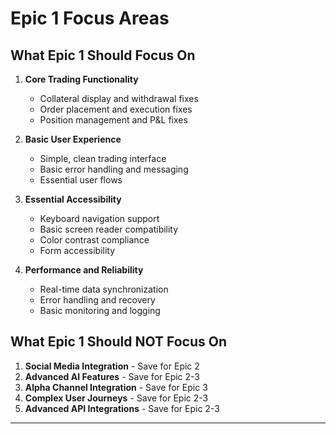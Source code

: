 # Epic 1 Focus Areas

## What Epic 1 Should Focus On
1. **Core Trading Functionality**
   - Collateral display and withdrawal fixes
   - Order placement and execution fixes
   - Position management and P&L fixes

2. **Basic User Experience**
   - Simple, clean trading interface
   - Basic error handling and messaging
   - Essential user flows

3. **Essential Accessibility**
   - Keyboard navigation support
   - Basic screen reader compatibility
   - Color contrast compliance
   - Form accessibility

4. **Performance and Reliability**
   - Real-time data synchronization
   - Error handling and recovery
   - Basic monitoring and logging

## What Epic 1 Should NOT Focus On
1. **Social Media Integration** - Save for Epic 2
2. **Advanced AI Features** - Save for Epic 2-3
3. **Alpha Channel Integration** - Save for Epic 3
4. **Complex User Journeys** - Save for Epic 2-3
5. **Advanced API Integrations** - Save for Epic 2-3

---
